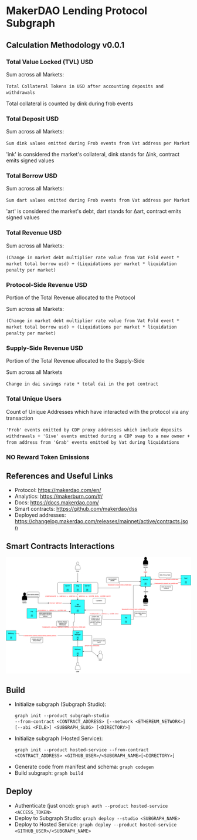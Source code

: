 # MakerDAO Lending Protocol Subgraph

## Calculation Methodology v0.0.1

### Total Value Locked (TVL) USD

Sum across all Markets:

`Total Collateral Tokens in USD after accounting deposits and withdrawals`

Total collateral is counted by dink during frob events

### Total Deposit USD

Sum across all Markets:

`Sum dink values emitted during Frob events from Vat address per Market`

'ink' is considered the market's collateral, dink stands for Δink, contract emits signed values

### Total Borrow USD

Sum across all Markets:

`Sum dart values emitted during Frob events from Vat address per Market`

'art' is considered the market's debt, dart stands for Δart, contract emits signed values

### Total Revenue USD

Sum across all Markets:

`(Change in market debt multiplier rate value from Vat Fold event * market total borrow usd) + (Liquidations per market * liquidation penalty per market)`

### Protocol-Side Revenue USD

Portion of the Total Revenue allocated to the Protocol

Sum across all Markets:

`(Change in market debt multiplier rate value from Vat Fold event * market total borrow usd) + (Liquidations per market * liquidation penalty per market)`

### Supply-Side Revenue USD

Portion of the Total Revenue allocated to the Supply-Side

Sum across all Markets

`Change in dai savings rate * total dai in the pot contract`

### Total Unique Users

Count of Unique Addresses which have interacted with the protocol via any transaction

`'Frob' events emitted by CDP proxy addresses which include deposits withdrawals + 'Give' events emitted during a CDP swap to a new owner + from address from 'Grab' events emitted by Vat during liquidations`

### NO Reward Token Emissions

## References and Useful Links

- Protocol: https://makerdao.com/en/
- Analytics: https://makerburn.com/#/
- Docs: https://docs.makerdao.com/
- Smart contracts: https://github.com/makerdao/dss
- Deployed addresses: https://changelog.makerdao.com/releases/mainnet/active/contracts.json

## Smart Contracts Interactions

![Makerdao](../../docs/images/protocols/makerdao.png "Makerdao")

## Build

- Initialize subgraph (Subgraph Studio):
  ```
  graph init --product subgraph-studio
  --from-contract <CONTRACT_ADDRESS> [--network <ETHEREUM_NETWORK>] [--abi <FILE>] <SUBGRAPH_SLUG> [<DIRECTORY>]
  ```
- Initialize subgraph (Hosted Service):
  ```
  graph init --product hosted-service --from-contract <CONTRACT_ADDRESS> <GITHUB_USER>/<SUBGRAPH_NAME>[<DIRECTORY>]
  ```
- Generate code from manifest and schema: `graph codegen`
- Build subgraph: `graph build`

## Deploy

- Authenticate (just once): `graph auth --product hosted-service <ACCESS_TOKEN>`
- Deploy to Subgraph Studio: `graph deploy --studio <SUBGRAPH_NAME>`
- Deploy to Hosted Service: `graph deploy --product hosted-service <GITHUB_USER>/<SUBGRAPH_NAME>`
